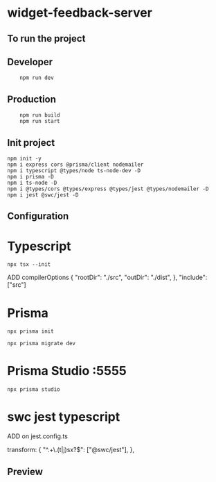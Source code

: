 # widget-feedback-server

## To run the project

## Developer

```
    npm run dev
```

## Production

```
    npm run build
    npm run start
```

## Init project

```
npm init -y
npm i express cors @prisma/client nodemailer
npm i typescript @types/node ts-node-dev -D
npm i prisma -D
npm i ts-node -D
npm i @types/cors @types/express @types/jest @types/nodemailer -D
npm i jest @swc/jest -D
```

## Configuration

# Typescript

```
npx tsx --init
```

ADD
compilerOptions {
"rootDir": "./src",
"outDir": "./dist",
},
"include": ["src"]

# Prisma

```
npx prisma init

npx prisma migrate dev
```

# Prisma Studio :5555

```
npx prisma studio
```

# swc jest typescript

ADD on jest.config.ts

transform: {
"^.+\\.(t|j)sx?$": ["@swc/jest"],
},

## Preview

<!-- ![preview](https://github.com/rodrigorbrg/tvmaze-react-native/blob/master/ScreenShot.png) -->

